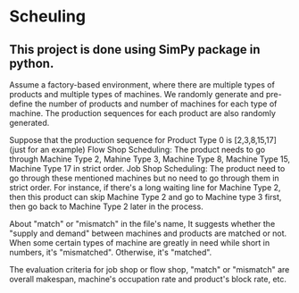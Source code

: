 # Scheuling

## This project is done using SimPy package in python.

Assume a factory-based environment, where there are multiple types of products and multiple types of machines. We randomly generate and pre-define the number of products and number of machines for each type of machine. The production sequences for each product are also randomly generated. 

Suppose that the production sequence for Product Type 0 is [2,3,8,15,17] (just for an example)
Flow Shop Scheduling: The product needs to go through Machine Type 2, Mahine Type 3, Machine Type 8, Machine Type 15, Machine Type 17 in strict order.
Job Shop Scheduling: The product need to go through these mentioned machines but no need to go through them in strict order. For instance, if there's a long waiting line for Machine Type 2, then this product can skip Machine Type 2 and go to Machine type 3 first, then go back to Machine Type 2 later in the process.

About "match" or "mismatch" in the file's name, It suggests whether the "supply and demand" between machines and products are matched or not. When some certain types of machine are greatly in need while short in numbers, it's "mismatched". Otherwise, it's "matched".

The evaluation criteria for job shop or flow shop, "match" or "mismatch" are overall makespan, machine's occupation rate and product's block rate, etc.
